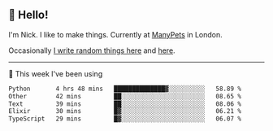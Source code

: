 ## 👋 Hello! 

I'm Nick. I like to make things. Currently at [ManyPets](https://manypets.com) in London.

Occasionally [I write random things here](https://nicksnell.com) and [here](https://twitter.com/nicksnell).

-------

🚀 This week I've been using

<!--START_SECTION:waka-->

```txt
Python       4 hrs 48 mins   ██████████████▓░░░░░░░░░░   58.89 %
Other        42 mins         ██░░░░░░░░░░░░░░░░░░░░░░░   08.65 %
Text         39 mins         ██░░░░░░░░░░░░░░░░░░░░░░░   08.06 %
Elixir       30 mins         █▓░░░░░░░░░░░░░░░░░░░░░░░   06.21 %
TypeScript   29 mins         █▓░░░░░░░░░░░░░░░░░░░░░░░   06.07 %
```

<!--END_SECTION:waka-->
